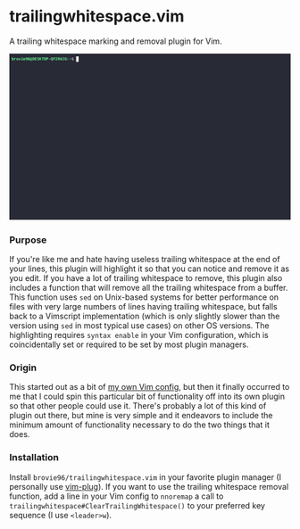 # trailingwhitespace.vim
A trailing whitespace marking and removal plugin for Vim.

![Demonstration of deleting trailing whitespace][gif]

### Purpose
If you're like me and hate having useless trailing whitespace at the end of
your lines, this plugin will highlight it so that you can notice and remove it
as you edit. If you have a lot of trailing whitespace to remove, this plugin
also includes a function that will remove all the trailing whitespace from a
buffer. This function uses `sed` on Unix-based systems for better performance
on files with very large numbers of lines having trailing whitespace, but falls
back to a Vimscript implementation (which is only slightly slower than the
version using `sed` in most typical use cases) on other OS versions. The
highlighting requires `syntax enable` in your Vim configuration, which is
coincidentally set or required to be set by most plugin managers.

### Origin
This started out as a bit of [my own Vim config][my Vim config], but then it
finally occurred to me that I could spin this particular bit of functionality
off into its own plugin so that other people could use it. There's probably a
lot of this kind of plugin out there, but mine is very simple and it endeavors
to include the minimum amount of functionality necessary to do the two things
that it does.

### Installation
Install `brovie96/trailingwhitespace.vim` in your favorite plugin manager (I
personally use [vim-plug][vim-plug]). If you want to use the trailing
whitespace removal function, add a line in your Vim config to `nnoremap` a call
to `trailingwhitespace#ClearTrailingWhitespace()` to your preferred key
sequence (I use `<leader>w`).

[my Vim config]: https://github.com/brovie96/vimrc/
[vim-plug]: https://github.com/junegunn/vim-plug/
[gif]: https://raw.githubusercontent.com/brovie96/trailingwhitespace.vim/master/trailingwhitespace.gif
